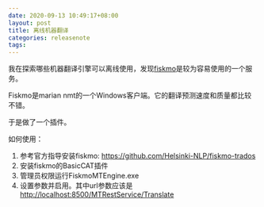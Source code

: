 ```yaml
---
date: 2020-09-13 10:49:17+08:00
layout: post
title: 离线机器翻译
categories: releasenote
tags: 
---
```


我在探索哪些机器翻译引擎可以离线使用，发现[fiskmo](https://github.com/Helsinki-NLP/fiskmo-trados)是较为容易使用的一个服务。

Fiskmo是marian nmt的一个Windows客户端。它的翻译预测速度和质量都比较不错。

于是做了一个插件。

如何使用：

1. 参考官方指导安装fiskmo: <https://github.com/Helsinki-NLP/fiskmo-trados>
2. 安装fiskmo的BasicCAT插件
3. 管理员权限运行FiskmoMTEngine.exe
4. 设置参数并启用。其中url参数应该是<http://localhost:8500/MTRestService/Translate>



